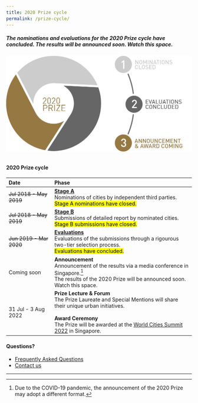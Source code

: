 ```yaml
---
title: 2020 Prize cycle
permalink: /prize-cycle/
---
```


##### The nominations and evaluations for the 2020 Prize cycle have concluded. The results will be announced soon. Watch this space.

###### ![2020 Prize cycle](/images/prize-cycle.jpg)

#### **2020 Prize cycle**

| Date | Phase |
| :--- | :--- |
| <s>Jul 2018 - May 2019</s> | **[Stage A](/stage-a/)** <br> Nominations of cities by independent third parties. <br> <mark>Stage A nominations have closed.</mark> |
| <s>Jul 2018 - May 2019</s> | **[Stage B](/stage-b/)** <br> Submissions of detailed report by nominated cities. <br> <mark>Stage B submissions have closed.</mark> |
| <s>Jun 2019 - Mar 2020</s> | **[Evaluations](/evaluations/)** <br> Evaluations of the submissions through a rigourous two-tier selection process. <br> <mark>Evaluations have concluded.</mark> |
| Coming soon | **Announcement** <br> Announcement of the results via a media conference in Singapore.[^1] <br> The results of the 2020 Prize will be announced soon. Watch this space. |
| 31 Jul - 3 Aug 2022 | **Prize Lecture & Forum** <br> The Prize Laureate and Special Mentions will share their unique urban initiatives. <br> <br> **Award Ceremony** <br> The Prize will be awarded at the [World Cities Summit 2022](https://www.worldcitiessummit.com.sg) in Singapore. |

#### **Questions?**

- [Frequently Asked Questions](/faq/)
- [Contact us](/feedback/)

---

[^1]: Due to the COVID-19 pandemic, the announcement of the 2020 Prize may adopt a different format.
